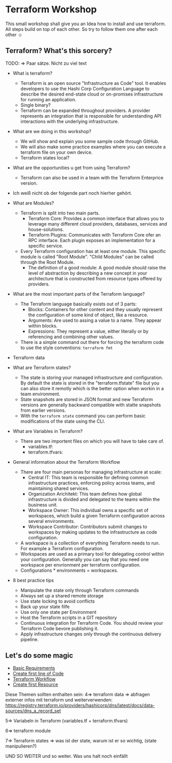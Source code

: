 # Terraform Workshop
This small workshop shall give you an Idea how to install and use terraform. All steps build on top of each other. So try to follow them one after each other :relaxed: 

## Terraform? What's this sorcery? 
TODO: => Paar sätze. Nicht zu viel text

* What is terraform?
    * Terraform is an open source "Infrastructure as Code" tool. It enables developers to use the Hashi Corp Configuration Language to describe the desired end-state cloud or on-promises infrastructure for running an application.
    * Single binary?
    * Terraform can be expanded throughout providers. A provider represents an integration that is responsible for understanding API interactions with the underlying infrastructure.

* What are we doing in this workshop?
    * We will show and explain you some sample code through GitHub. 
    * We will also make some practice examples where you can execute a terraform file on your own device.
    * Terraform states local?

* What are the opportunities u get from using Terraform?
    * Terraform can also be used in a team with the Terraform Enterprice version.
 
* Ich weiß nicht ob der folgende part noch hierher gehört.
* What are Modules?
    * Terraform is split into two main parts. 
        * Terraform Core: Provides a common interface that allows you to leverage many different cloud providers, databases, services and house-solutions.
        * Terraform Plugins: Communicates with Terraform Core ofer an RPC interface. Each plugin exposes an implementation for a specific service. 
    * Every Terraform configuration has at least one module. This specific module is called "Root Module". "Child Modules" can be called through the Root Module. 
        * The definition of a good module: A good module should raise the level of abstraction by describing a new concept in your architecture that is constructed from resource types offered by providers.

* What are the most important parts of the Terraform language? 
    * The Terraform language basically exists out of 3 parts:
        * Blocks: Containers for other content and they usually represent the configuration of some kind of object, like a resource.
        * Arguments: Are used to assing a value to a name. They appear within blocks.
        * Expressions: They represent a value, either literally or by referencing and combining other values.
    * There is a simple command out there for forcing the terraform code to use the style conventions: ` terraform fmt `

* Terraform data

* What are Terraform states?
    * The state is storing your managed infrastructure and configuration. By default the state is stored in the "terraform.tfstate" file but you can also store it remotly which is the better option when workin in a team environment.
    * State snapshots are stored in JSON format and new Terraform versions are generally backward compatible with statte snapshots from earlier versions. 
    * With the ` terraform state ` command you can perform basic modifications of the state using the CLI.

* What are Variables in Terraform?
    * There are two importent files on which you will have to take care of. 
        * variables.tf: 
        * terraform.tfvars: 

* General information about the Terraform Workflow
    * There are four main personas for managing infrastructure at scale:
        * Central IT: This team is responsible for defining common infrastructure practices, enforcing policy across teams, and maintaining shared services.
        * Organization Arichitekt: This team defines how global infrastructure is divided and delegated to the teams within the business unit.
        * Workspace Owner: This individual owns a specific set of workspaces, which build a given Terraform configuration across several environments.
        * Workspace Contributor: Contributors submit changes to workspaces by making updates to the infrastructure as code configuration.
    * A workspace is a collection of everything Terraform needs to run. For example a Terraform configuration.
    * Workspaces are used as a primary tool for delegating control within your configuration. Generally you can say that you need one workspace per envrionment per terraform configuration.
    * Configurations * environments = workspaces.

* 8 best practice tips
    * Manipulate the state only through Terraform commands
    * Always set up a shared remote storage
    * Use state locking to avoid conflicts
    * Back up your state filfe
    * Use only one state per Environment
    * Host the Terraform scripts in a GIT repository
    * Continuous integration for Terraform Code. You should review your Terraform Code bevore publishing it. 
    * Apply infrastructure changes only through the continuous delivery pipeline.

## Let's do some magic 

* [Basic Requirements](https://github.com/FullStackS-GmbH/terraform-workshop/blob/master/Grundlagen/1_Basic_Requirements.md)
* [Create first line of Code](https://github.com/FullStackS-GmbH/terraform-workshop/blob/master/Grundlagen/2_Create_First_Line_Of_Code.md)
* [Terraform Workflow](https://github.com/FullStackS-GmbH/terraform-workshop/blob/master/Grundlagen/3_Terraform_Workflow.md)
* [Create first Resource](https://github.com/FullStackS-GmbH/terraform-workshop/blob/master/Grundlagen/5_Create_First_Resource.md)

Diese Themen sollten enthalten sein:
4=>  terraform data => abfragen externer infos mit terraform und weiterverwenden: https://registry.terraform.io/providers/hashicorp/dns/latest/docs/data-sources/dns_a_record_set

5=> Variabeln in Terraform (variables.tf + terraform.tfvars)



6=> terraform module

7=> Terraform states => was ist der state, warum ist er so wichtig, (state manipulieren?)



UND SO WEITER und so weiter. Was uns halt noch einfällt
